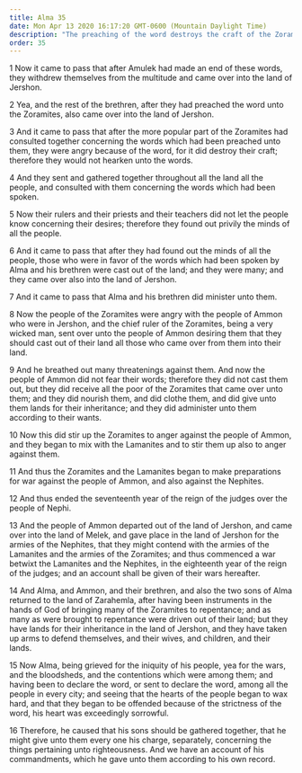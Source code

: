 ```yaml
---
title: Alma 35
date: Mon Apr 13 2020 16:17:20 GMT-0600 (Mountain Daylight Time)
description: "The preaching of the word destroys the craft of the Zoramites—They expel the converts, who then join the people of Ammon in Jershon—Alma sorrows because of the wickedness of the people. About 74 B.C."
order: 35
---
```


1 Now it came to pass that after Amulek had made an end of these words, they withdrew themselves from the multitude and came over into the land of Jershon.

2 Yea, and the rest of the brethren, after they had preached the word unto the Zoramites, also came over into the land of Jershon.

3 And it came to pass that after the more popular part of the Zoramites had consulted together concerning the words which had been preached unto them, they were angry because of the word, for it did destroy their craft; therefore they would not hearken unto the words.

4 And they sent and gathered together throughout all the land all the people, and consulted with them concerning the words which had been spoken.

5 Now their rulers and their priests and their teachers did not let the people know concerning their desires; therefore they found out privily the minds of all the people.

6 And it came to pass that after they had found out the minds of all the people, those who were in favor of the words which had been spoken by Alma and his brethren were cast out of the land; and they were many; and they came over also into the land of Jershon.

7 And it came to pass that Alma and his brethren did minister unto them.

8 Now the people of the Zoramites were angry with the people of Ammon who were in Jershon, and the chief ruler of the Zoramites, being a very wicked man, sent over unto the people of Ammon desiring them that they should cast out of their land all those who came over from them into their land.

9 And he breathed out many threatenings against them. And now the people of Ammon did not fear their words; therefore they did not cast them out, but they did receive all the poor of the Zoramites that came over unto them; and they did nourish them, and did clothe them, and did give unto them lands for their inheritance; and they did administer unto them according to their wants.

10 Now this did stir up the Zoramites to anger against the people of Ammon, and they began to mix with the Lamanites and to stir them up also to anger against them.

11 And thus the Zoramites and the Lamanites began to make preparations for war against the people of Ammon, and also against the Nephites.

12 And thus ended the seventeenth year of the reign of the judges over the people of Nephi.

13 And the people of Ammon departed out of the land of Jershon, and came over into the land of Melek, and gave place in the land of Jershon for the armies of the Nephites, that they might contend with the armies of the Lamanites and the armies of the Zoramites; and thus commenced a war betwixt the Lamanites and the Nephites, in the eighteenth year of the reign of the judges; and an account shall be given of their wars hereafter.

14 And Alma, and Ammon, and their brethren, and also the two sons of Alma returned to the land of Zarahemla, after having been instruments in the hands of God of bringing many of the Zoramites to repentance; and as many as were brought to repentance were driven out of their land; but they have lands for their inheritance in the land of Jershon, and they have taken up arms to defend themselves, and their wives, and children, and their lands.

15 Now Alma, being grieved for the iniquity of his people, yea for the wars, and the bloodsheds, and the contentions which were among them; and having been to declare the word, or sent to declare the word, among all the people in every city; and seeing that the hearts of the people began to wax hard, and that they began to be offended because of the strictness of the word, his heart was exceedingly sorrowful.

16 Therefore, he caused that his sons should be gathered together, that he might give unto them every one his charge, separately, concerning the things pertaining unto righteousness. And we have an account of his commandments, which he gave unto them according to his own record.

